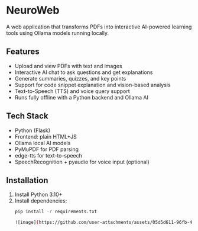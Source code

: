 # NeuroWeb

A web application that transforms PDFs into interactive AI-powered learning tools using Ollama models running locally.

## Features

- Upload and view PDFs with text and images  
- Interactive AI chat to ask questions and get explanations  
- Generate summaries, quizzes, and key points  
- Support for code snippet explanation and vision-based analysis  
- Text-to-Speech (TTS) and voice query support  
- Runs fully offline with a Python backend and Ollama AI

## Tech Stack

- Python (Flask)  
- Frontend: plain HTML+JS  
- Ollama local AI models  
- PyMuPDF for PDF parsing  
- edge-tts for text-to-speech  
- SpeechRecognition + pyaudio for voice input (optional)

## Installation

1. Install Python 3.10+  
2. Install dependencies:  
   ```bash
   pip install -r requirements.txt

   ![image](https://github.com/user-attachments/assets/05d5d611-96fb-4f95-bb0f-fac7361df104)

